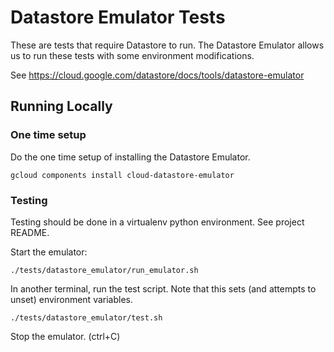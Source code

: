 # Datastore Emulator Tests
These are tests that require Datastore to run. The Datastore Emulator allows us to run these tests with some environment
modifications.

See https://cloud.google.com/datastore/docs/tools/datastore-emulator

## Running Locally
### One time setup
Do the one time setup of installing the Datastore Emulator.

`gcloud components install cloud-datastore-emulator`

### Testing 
Testing should be done in a virtualenv python environment. See project README.

Start the emulator:

`./tests/datastore_emulator/run_emulator.sh`

In another terminal, run the test script. Note that this sets (and attempts to unset) environment variables.

`./tests/datastore_emulator/test.sh`

Stop the emulator. (ctrl+C)